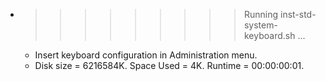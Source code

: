 * >>>>>>>>> Running inst-std-system-keyboard.sh ...
  * Insert keyboard configuration in Administration menu.
  * Disk size = 6216584K. Space Used = 4K. Runtime = 00:00:00:01.
